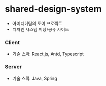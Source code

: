 # shared-design-system
* 아이디어팀의 토이 프로젝트
* 디자인 시스템 저장/공유 사이트

### Client
* 기술 스택: React.js, Antd, Typescript

### Server
* 기술 스택: Java, Spring
